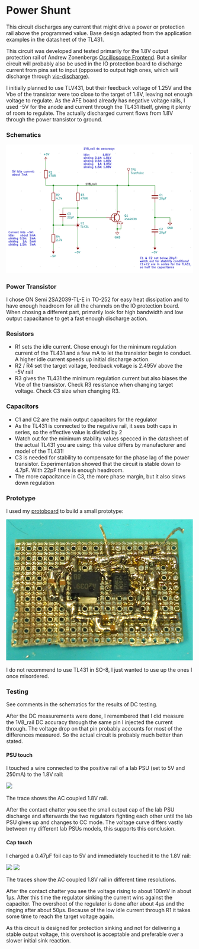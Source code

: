 # Power Shunt

This circuit discharges any current that might drive a power or protection rail above the programmed
value. Base design adapted from the application examples in the datasheet of the TL431.

This circuit was developed and tested primarily for the 1.8V output protection rail of Andrew Zonenbergs 
[Oscilloscope Frontend](https://github.com/azonenberg/starshipraider/tree/master/boards/entry-afe-characterization).
But a similar circuit will probably also be used in the IO protection board to discharge current from pins set
to input (opposed to output high ones, which will discharge through [vio-discharge](../vio-discharge-sim/README.md)).

I initially planned to use TLV431, but their feedback voltage of 1.25V and the Vbe of the transistor were too close
to the target of 1.8V, leaving not enough voltage to regulate. As the AFE board already has negative voltage rails,
I used -5V for the anode and current through the TL431 itself, giving it plenty of room to regulate. The
actually discharged current flows from 1.8V through the power transistor to ground.

### Schematics

![](schematics.png)

### Power Transistor

I chose ON Semi 2SA2039-TL-E in TO-252 for easy heat dissipation and to have enough headroom for all the channels 
on the IO protection board. When chosing a different part, primarily look for high bandwidth and low output 
capacitance to get a fast enough discharge action.

### Resistors

   - R1 sets the idle current. Chose enough for the minimum regulation current of the TL431 and a few mA to let the
     transistor begin to conduct. A higher idle current speeds up initial discharge action.
   - R2 / R4 set the target voltage, feedback voltage is 2.495V above the -5V rail
   - R3 gives the TL431 the minimum regulation current but also biases the Vbe of the transistor. Check R3 resistance
     when changing target voltage. Check C3 size when changing R3.

### Capacitors

   - C1 and C2 are the main output capacitors for the regulator
   - As the TL431 is connected to the negative rail, it sees both caps in series, so the effective value is divided by 2
   - Watch out for the minimum stability values specced in the datasheet of the actual TL431 you are using:
     this value differs by manufacturer and model of the TL431!
   - C3 is needed for stability to compensate for the phase lag of the power transistor. Experimentation showed
     that the circuit is stable down to 4.7pF. With 22pF there is enough headroom.
   - The more capacitance in C3, the more phase margin, but it also slows down regulation

### Prototype

I used my [protoboard](https://github.com/electroniceel/protoboard) to build a small prototype:

![](protoboard.jpg)

I do not recommend to use TL431 in SO-8, I just wanted to use up the ones I once misordered.

### Testing

See comments in the schematics for the results of DC testing.

After the DC measurements were done, I remembered that I did measure the 1V8_rail DC accuracy through
the same pin I injected the current through. The voltage drop on that pin probably accounts for most 
of the differences measured. So the actual circuit is probably much better than stated.

#### PSU touch

I touched a wire connected to the positive rail of a lab PSU (set to 5V and 250mA) to the 1.8V rail:

![](psu-touch.png)

The trace shows the AC coupled 1.8V rail.

After the contact chatter you see the small output cap of the lab PSU discharge and afterwards the two
regulators fighting each other until the lab PSU gives up and changes to CC mode. The voltage curve 
differs vastly between my different lab PSUs models, this supports this conclusion.

#### Cap touch

I charged a 0.47µF foil cap to 5V and immediately touched it to the 1.8V rail:

![](cap-touch1.png)
![](cap-touch2.png)

The traces show the AC coupled 1.8V rail in different time resolutions.

After the contact chatter you see the voltage rising to about 100mV in about 1µs. After this time the
regulator sinking the current wins against the capacitor. The overshoot of the regulator is done after
about 4µs and the ringing after about 50µs. Because of the low idle current through R1 it takes some
time to reach the target voltage again.

As this circuit is designed for protection sinking and not for delivering a stable output voltage, this
overshoot is acceptable and preferable over a slower initial sink reaction.
